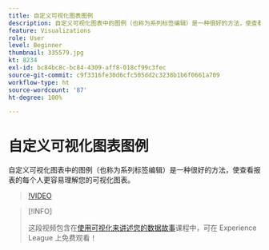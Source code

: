 ```yaml
---
title: 自定义可视化图表图例
description: 自定义可视化图表中的图例（也称为系列标签编辑）是一种很好的方法，使查看报表的每个人更容易理解您的可视化图表。
feature: Visualizations
role: User
level: Beginner
thumbnail: 335579.jpg
kt: 8234
exl-id: bc84bc8c-bc84-4309-aff8-018cf99c3fec
source-git-commit: c9f3316fe30d6cfc505dd2c3238b1b6f0661a709
workflow-type: ht
source-wordcount: '87'
ht-degree: 100%

---
```


# 自定义可视化图表图例

自定义可视化图表中的图例（也称为系列标签编辑）是一种很好的方法，使查看报表的每个人更容易理解您的可视化图表。

>[!VIDEO](https://video.tv.adobe.com/v/335579/?quality=12&learn=on)

>[!INFO]
>
> 这段视频包含在[使用可视化来讲述您的数据故事](https://experienceleague.adobe.com/?recommended=Analytics-U-1-2021.1.visualizations)课程中，可在 Experience League 上免费观看！
